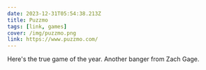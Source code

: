 ```yaml
---
date: 2023-12-31T05:54:38.213Z
title: Puzzmo
tags: [link, games]
cover: /img/puzzmo.png
link: https://www.puzzmo.com/
---
```


Here's the true game of the year. Another banger from Zach Gage.
